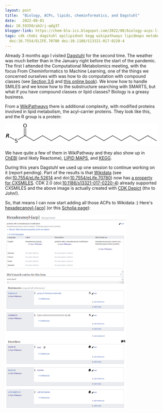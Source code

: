 ```yaml
---
layout: post
title:  "Biology, ACPs, lipids, cheminformatics, and Dagstuhl"
date:   2022-08-01
doi: 10.59350/ab2rj-qdg37
blogger-link: https://chem-bla-ics.blogspot.com/2022/08/biology-acps-lipids-cheminformatics-and.html
tags: cdk chebi dagstuhl epilipidnet kegg wikipathways lipidmaps metabolomics smiles wikidata doi:10.7554/ELIFE.52614
  doi:10.7554/ELIFE.70780 doi:10.1186/S13321-017-0220-4
---
```


Already 3 months ago I visited [Dagstuhl](https://www.dagstuhl.de/) for the second time. The weather was much better than in the January right before
the start of the pandemic. The first I attended the Computational Metabolomics meeting, with the focus From Cheminformatics to Machine Learning, one
of the things we concerned ourselves with was how to do computation with compound classes (see
[Section 3.6](https://drops.dagstuhl.de/opus/volltexte/2020/12403/pdf/dagrep_v010_i001_p144_20051.pdf) and
[this online book](https://egonw.github.io/cdk-cxsmiles/)). We know how to handle
SMILES and we know how to the substructure searching with SMARTS, but what if you have compound classes or lipid classes? Biology is a greasy business.

From a [WikiPathways](https://wikipathways.org/) there is additional complexity, with modified proteins involved in lipid metabolism, the acyl-carrier
proteins. They look like this, and the R group is a protein:

![](/assets/images/Screenshot_20220801_180944.png)

We have quite a few of them in WikiPathway and they also show up in [ChEBI](https://www.ebi.ac.uk/chebi/searchId.do?chebiId=CHEBI:5697) (and likely
Reactome), [LIPID MAPS](https://www.lipidmaps.org/databases/lmsd/LMFA07060040?LMID=LMFA07060040), and
[KEGG](https://www.kegg.jp/entry/C05764).

During this years Dagstuhl we used up one session to continue working on it (report pending). Part of the results is that
[Wikidata](https://www.wikidata.org/) (see doi:[10.7554/eLife.52614](https://doi.org/10.7554/eLife.52614) and
doi:[10.7554/eLife.70780](https://doi.org/10.7554/eLife.70780)) now has [a property for CXSMILES](https://www.wikidata.org/wiki/Property:P10718).
CDK 2.0 (doi:[10.1186/s13321-017-0220-4](https://doi.org/10.1186/s13321-017-0220-4)) already supported CXSMILES and the above image is actually created with
[CDK Depict](https://github.com/cdk/depict) (thx to John!).

So, that means I can now start adding all those ACPs to Wikidata :) Here's [hexadecanoyl-[acp]](https://www.wikidata.org/wiki/Q113377202)
(or this [Scholia page](https://scholia.toolforge.org/chemical-class/Q113377202)):

![](/assets/images/Screenshot_20220801_182345.png)
